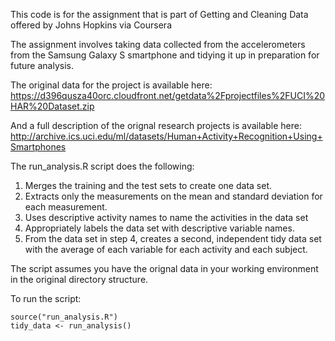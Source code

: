 This code is for the assignment that is part of Getting and Cleaning Data offered by Johns Hopkins via Coursera

The assignment involves taking data collected from the accelerometers from the Samsung Galaxy S smartphone and tidying it up in preparation for future analysis.

The original data for the project is available here: https://d396qusza40orc.cloudfront.net/getdata%2Fprojectfiles%2FUCI%20HAR%20Dataset.zip

And a full description of the orignal research projects is available here: http://archive.ics.uci.edu/ml/datasets/Human+Activity+Recognition+Using+Smartphones 

The run_analysis.R script does the following:

1. Merges the training and the test sets to create one data set.
2. Extracts only the measurements on the mean and standard deviation for each measurement. 
3. Uses descriptive activity names to name the activities in the data set
4. Appropriately labels the data set with descriptive variable names. 
5. From the data set in step 4, creates a second, independent tidy data set with the average of each variable for each activity and each subject.

The script assumes you have the orignal data in your working environment in the original directory structure.

To run the script:
```
source("run_analysis.R")
tidy_data <- run_analysis()
```
